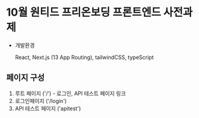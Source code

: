 # 10월 원티드 프리온보딩 프론트엔드 사전과제

-   개발환경

    React, Next.js (13 App Routing), tailwindCSS, typeScript

## 페이지 구성

1. 루트 페이지 ('/') - 로그인, API 테스트 페이지 링크
2. 로그인페이지 ('/login')
3. API 테스트 페이지 ('apitest')
